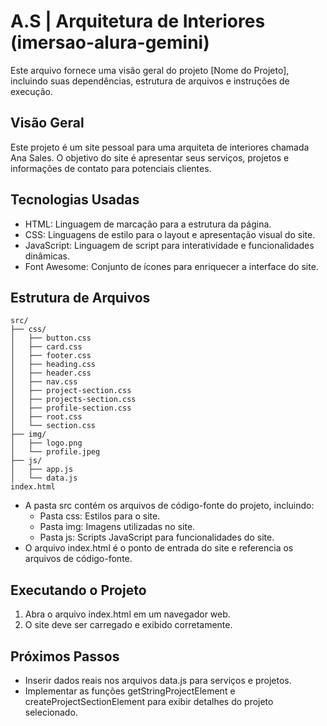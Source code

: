 # A.S | Arquitetura de Interiores (imersao-alura-gemini)
Este arquivo fornece uma visão geral do projeto [Nome do Projeto], incluindo suas dependências, estrutura de arquivos e instruções de execução.

## Visão Geral
Este projeto é um site pessoal para uma arquiteta de interiores chamada Ana Sales. O objetivo do site é apresentar seus serviços, projetos e informações de contato para potenciais clientes.

## Tecnologias Usadas
- HTML: Linguagem de marcação para a estrutura da página.
- CSS: Linguagens de estilo para o layout e apresentação visual do site.
- JavaScript: Linguagem de script para interatividade e funcionalidades dinâmicas.
- Font Awesome: Conjunto de ícones para enriquecer a interface do site.

## Estrutura de Arquivos

```
src/
├── css/
│   ├── button.css
│   ├── card.css
│   ├── footer.css
│   ├── heading.css
│   ├── header.css
│   ├── nav.css
│   ├── project-section.css
│   ├── projects-section.css
│   ├── profile-section.css
│   ├── root.css
│   └── section.css
├── img/
│   ├── logo.png
│   └── profile.jpeg
├── js/
│   ├── app.js
│   └── data.js
index.html
```

- A pasta src contém os arquivos de código-fonte do projeto, incluindo:
  - Pasta css: Estilos para o site.
  - Pasta img: Imagens utilizadas no site.
  - Pasta js: Scripts JavaScript para funcionalidades do site.
- O arquivo index.html é o ponto de entrada do site e referencia os arquivos de código-fonte.

## Executando o Projeto
1. Abra o arquivo index.html em um navegador web.
2. O site deve ser carregado e exibido corretamente.

## Próximos Passos
- Inserir dados reais nos arquivos data.js para serviços e projetos.
- Implementar as funções getStringProjectElement e createProjectSectionElement para exibir detalhes do projeto selecionado.
